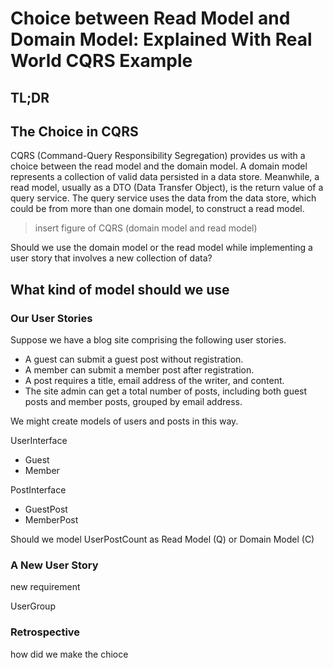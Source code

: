 # Choice between Read Model and Domain Model: Explained With Real World CQRS Example

## TL;DR

## The Choice in CQRS

CQRS (Command-Query Responsibility Segregation) provides us with a choice between the read model and the domain model. A domain model represents a collection of valid data persisted in a data store. Meanwhile, a read model, usually as a DTO (Data Transfer Object), is the return value of a query service. The query service uses the data from the data store, which could be from more than one domain model, to construct a read model.

> insert figure of CQRS (domain model and read model)

Should we use the domain model or the read model while implementing a user story that involves a new collection of data?

## What kind of model should we use

### Our User Stories

Suppose we have a blog site comprising the following user stories.

- A guest can submit a guest post without registration.
- A member can submit a member post after registration.
- A post requires a title, email address of the writer, and content.
- The site admin can get a total number of posts, including both guest posts and member posts, grouped by email address.

We might create models of users and posts in this way.

UserInterface

- Guest
- Member

PostInterface

- GuestPost
- MemberPost

Should we model UserPostCount as Read Model (Q) or Domain Model (C)

### A New User Story

new requirement

UserGroup

### Retrospective

how did we make the chioce
